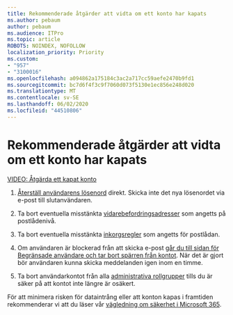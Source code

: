 ```yaml
---
title: Rekommenderade åtgärder att vidta om ett konto har kapats
ms.author: pebaum
author: pebaum
ms.audience: ITPro
ms.topic: article
ROBOTS: NOINDEX, NOFOLLOW
localization_priority: Priority
ms.custom:
- "957"
- "3100016"
ms.openlocfilehash: a094862a175184c3ac2a717cc59aefe2470b9fd1
ms.sourcegitcommit: bc7d6f4f3c9f7060d073f5130e1ec856e248d020
ms.translationtype: MT
ms.contentlocale: sv-SE
ms.lasthandoff: 06/02/2020
ms.locfileid: "44510806"
---
```

# <a name="recommended-steps-to-take-if-an-account-is-compromised"></a>Rekommenderade åtgärder att vidta om ett konto har kapats

[VIDEO: Åtgärda ett kapat konto](https://www.microsoft.com/videoplayer/embed/RE2jvOb?pid=ocpVideo0-innerdiv-oneplayer&amp;postJsllMsg=true&amp;maskLevel=20&amp;autoplay=true)
  
1. [Återställ användarens lösenord](https://docs.microsoft.com/microsoft-365/admin/add-users/reset-passwords) direkt. Skicka inte det nya lösenordet via e-post till slutanvändaren.

2. Ta bort eventuella misstänkta [vidarebefordringsadresser](https://docs.microsoft.com/microsoft-365/admin/email/configure-email-forwarding) som angetts på postlådenivå.

3. Ta bort eventuella misstänkta [inkorgsregler](https://support.office.com/article/1433E3A0-7FB0-4999-B536-50E05CB67FED) som angetts för postlådan.

4. Om användaren är blockerad från att skicka e-post [går du till sidan för Begränsade användare och tar bort spärren från kontot](https://protection.office.com/?hash=/restrictedusers). När det är gjort bör användaren kunna skicka meddelanden igen inom en timme.

5. Ta bort användarkontot från alla [administrativa rollgrupper](https://docs.microsoft.com/microsoft-365/admin/add-users/assign-admin-roles) tills du är säker på att kontot inte längre är osäkert.

För att minimera risken för dataintrång eller att konton kapas i framtiden rekommenderar vi att du läser vår [vägledning om säkerhet i Microsoft 365](https://docs.microsoft.com//office365/securitycompliance/security-roadmap).
  
